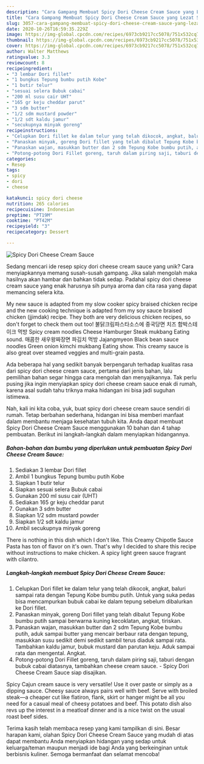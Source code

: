 ```yaml
---
description: "Cara Gampang Membuat Spicy Dori Cheese Cream Sauce yang Lezat Sekali"
title: "Cara Gampang Membuat Spicy Dori Cheese Cream Sauce yang Lezat Sekali"
slug: 3057-cara-gampang-membuat-spicy-dori-cheese-cream-sauce-yang-lezat-sekali
date: 2020-10-26T16:59:35.229Z
image: https://img-global.cpcdn.com/recipes/6973cb9217cc5078/751x532cq70/spicy-dori-cheese-cream-sauce-foto-resep-utama.jpg
thumbnail: https://img-global.cpcdn.com/recipes/6973cb9217cc5078/751x532cq70/spicy-dori-cheese-cream-sauce-foto-resep-utama.jpg
cover: https://img-global.cpcdn.com/recipes/6973cb9217cc5078/751x532cq70/spicy-dori-cheese-cream-sauce-foto-resep-utama.jpg
author: Walter Matthews
ratingvalue: 3.3
reviewcount: 8
recipeingredient:
- "3 lembar Dori fillet"
- "1 bungkus Tepung bumbu putih Kobe"
- "1 butir telur"
- "sesuai selera Bubuk cabai"
- "200 ml susu cair UHT"
- "165 gr keju cheddar parut"
- "3 sdm butter"
- "1/2 sdm mustard powder"
- "1/2 sdt kaldu jamur"
- "secukupnya minyak goreng"
recipeinstructions:
- "Celupkan Dori fillet ke dalam telur yang telah dikocok, angkat, baluri sampai rata dengan Tepung Kobe bumbu putih. Untuk yang suka pedas bisa mencampurkan bubuk cabai ke dalam tepung sebelum dibalurkan ke Dori fillet."
- "Panaskan minyak, goreng Dori fillet yang telah dibalut Tepung Kobe bumbu putih sampai berwarna kuning kecoklatan, angkat, tiriskan."
- "Panaskan wajan, masukkan butter dan 2 sdm Tepung Kobe bumbu putih, aduk sampai butter yang mencair berbaur rata dengan tepung, masukkan susu sedikit demi sedikit sambil terus diaduk sampai rata. Tambahkan kaldu jamur, bubuk mustard dan parutan keju. Aduk sampai rata dan mengental. Angkat."
- "Potong-potong Dori Fillet goreng, taruh dalam piring saji, taburi dengan bubuk cabai diatasnya, tambahkan cheese cream sauce. Spicy Dori Cheese Cream Sauce siap disajikan."
categories:
- Resep
tags:
- spicy
- dori
- cheese

katakunci: spicy dori cheese 
nutrition: 265 calories
recipecuisine: Indonesian
preptime: "PT19M"
cooktime: "PT42M"
recipeyield: "3"
recipecategory: Dessert

---
```



![Spicy Dori Cheese Cream Sauce](https://img-global.cpcdn.com/recipes/6973cb9217cc5078/751x532cq70/spicy-dori-cheese-cream-sauce-foto-resep-utama.jpg)

Sedang mencari ide resep spicy dori cheese cream sauce yang unik? Cara menyiapkannya memang susah-susah gampang. Jika salah mengolah maka hasilnya akan hambar dan bahkan tidak sedap. Padahal spicy dori cheese cream sauce yang enak harusnya sih punya aroma dan cita rasa yang dapat memancing selera kita.

My new sauce is adapted from my slow cooker spicy braised chicken recipe and the new cooking technique is adapted from my soy sauce braised chicken (jjimdak) recipe. They both are very delicious chicken recipes, so don&#39;t forget to check them out too! 불닭크림파스타소스에 중국당면 치즈 함박스테이크 먹방 Spicy cream noodles Cheese Hamburger Steak mukbang Eating sound. 매콤한 새우왕짜장면 파김치 먹방 Jajangmyeon Black bean sauce noodles Green onion kimchi mukbang Eating show. This creamy sauce is also great over steamed veggies and multi-grain pasta.

Ada beberapa hal yang sedikit banyak berpengaruh terhadap kualitas rasa dari spicy dori cheese cream sauce, pertama dari jenis bahan, lalu pemilihan bahan segar hingga cara mengolah dan menyajikannya. Tak perlu pusing jika ingin menyiapkan spicy dori cheese cream sauce enak di rumah, karena asal sudah tahu triknya maka hidangan ini bisa jadi suguhan istimewa.


Nah, kali ini kita coba, yuk, buat spicy dori cheese cream sauce sendiri di rumah. Tetap berbahan sederhana, hidangan ini bisa memberi manfaat dalam membantu menjaga kesehatan tubuh kita. Anda dapat membuat Spicy Dori Cheese Cream Sauce menggunakan 10 bahan dan 4 tahap pembuatan. Berikut ini langkah-langkah dalam menyiapkan hidangannya.

<!--inarticleads1-->

##### Bahan-bahan dan bumbu yang diperlukan untuk pembuatan Spicy Dori Cheese Cream Sauce:

1. Sediakan 3 lembar Dori fillet
1. Ambil 1 bungkus Tepung bumbu putih Kobe
1. Siapkan 1 butir telur
1. Siapkan sesuai selera Bubuk cabai
1. Gunakan 200 ml susu cair (UHT)
1. Sediakan 165 gr keju cheddar parut
1. Gunakan 3 sdm butter
1. Siapkan 1/2 sdm mustard powder
1. Siapkan 1/2 sdt kaldu jamur
1. Ambil secukupnya minyak goreng


There is nothing in this dish which I don&#39;t like. This Creamy Chipotle Sauce Pasta has ton of flavor on it&#39;s own. That&#39;s why I decided to share this recipe without instructions to make chicken. A spicy light green sauce fragrant with cilantro. 

<!--inarticleads2-->

##### Langkah-langkah membuat Spicy Dori Cheese Cream Sauce:

1. Celupkan Dori fillet ke dalam telur yang telah dikocok, angkat, baluri sampai rata dengan Tepung Kobe bumbu putih. Untuk yang suka pedas bisa mencampurkan bubuk cabai ke dalam tepung sebelum dibalurkan ke Dori fillet.
1. Panaskan minyak, goreng Dori fillet yang telah dibalut Tepung Kobe bumbu putih sampai berwarna kuning kecoklatan, angkat, tiriskan.
1. Panaskan wajan, masukkan butter dan 2 sdm Tepung Kobe bumbu putih, aduk sampai butter yang mencair berbaur rata dengan tepung, masukkan susu sedikit demi sedikit sambil terus diaduk sampai rata. Tambahkan kaldu jamur, bubuk mustard dan parutan keju. Aduk sampai rata dan mengental. Angkat.
1. Potong-potong Dori Fillet goreng, taruh dalam piring saji, taburi dengan bubuk cabai diatasnya, tambahkan cheese cream sauce. - Spicy Dori Cheese Cream Sauce siap disajikan.


Spicy Cajun cream sauce is very versatile! Use it over paste or simply as a dipping sauce. Cheesy sauce always pairs well with beef. Serve with broiled steak—a cheaper cut like flatiron, flank, skirt or hanger might be all you need for a casual meal of cheesy potatoes and beef. This potato dish also revs up the interest in a meatloaf dinner and is a nice twist on the usual roast beef sides. 

Terima kasih telah membaca resep yang kami tampilkan di sini. Besar harapan kami, olahan Spicy Dori Cheese Cream Sauce yang mudah di atas dapat membantu Anda menyiapkan hidangan yang sedap untuk keluarga/teman maupun menjadi ide bagi Anda yang berkeinginan untuk berbisnis kuliner. Semoga bermanfaat dan selamat mencoba!
